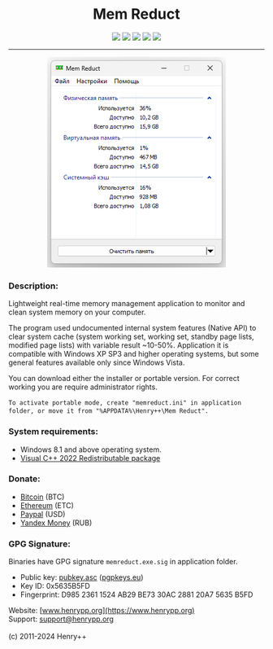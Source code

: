 <h1 align="center">Mem Reduct</h1>

<p align="center">
	<a href="https://github.com/henrypp/memreduct/releases"><img src="https://img.shields.io/github/v/release/henrypp/memreduct?style=flat-square&include_prereleases&label=version" /></a>
	<a href="https://github.com/henrypp/memreduct/releases"><img src="https://img.shields.io/github/downloads/henrypp/memreduct/total.svg?style=flat-square" /></a>
	<a href="https://github.com/henrypp/memreduct/issues"><img src="https://img.shields.io/github/issues-raw/henrypp/memreduct.svg?style=flat-square&label=issues" /></a>
	<a href="https://github.com/henrypp/memreduct/graphs/contributors"><img src="https://img.shields.io/github/contributors/henrypp/memreduct?style=flat-square" /></a>
	<a href="https://github.com/henrypp/memreduct/blob/master/LICENSE"><img src="https://img.shields.io/github/license/henrypp/memreduct?style=flat-square" /></a>
</p>

-------

<p align="center">
	<img src="/images/memreduct.png?cache" />
</p>

### Description:
Lightweight real-time memory management application to monitor
and clean system memory on your computer.

The program used undocumented internal system features (Native API) to clear
system cache (system working set, working set, standby page lists, modified page
lists) with variable result ~10-50%. Application it is compatible with Windows XP SP3 and
higher operating systems, but some general features available only since Windows Vista.

You can download either the installer or portable version. For correct working you are require administrator rights.

```
To activate portable mode, create "memreduct.ini" in application folder, or move it from "%APPDATA%\Henry++\Mem Reduct".
```

### System requirements:
- Windows 8.1 and above operating system.
- [Visual C++ 2022 Redistributable package](https://learn.microsoft.com/en-us/cpp/windows/latest-supported-vc-redist?view=msvc-170)

### Donate:
- [Bitcoin](https://www.blockchain.com/btc/address/1LrRTXPsvHcQWCNZotA9RcwjsGcRghG96c) (BTC)
- [Ethereum](https://www.blockchain.com/explorer/addresses/eth/0xe2C84A62eb2a4EF154b19bec0c1c106734B95960) (ETC)
- [Paypal](https://paypal.me/henrypp) (USD)
- [Yandex Money](https://yoomoney.ru/to/4100115776040583) (RUB)

### GPG Signature:
Binaries have GPG signature `memreduct.exe.sig` in application folder.

- Public key: [pubkey.asc](https://raw.githubusercontent.com/henrypp/builder/master/pubkey.asc) ([pgpkeys.eu](https://pgpkeys.eu/pks/lookup?op=index&fingerprint=on&search=0x5635B5FD))
- Key ID: 0x5635B5FD
- Fingerprint: D985 2361 1524 AB29 BE73 30AC 2881 20A7 5635 B5FD

Website: [www.henrypp.org](https://www.henrypp.org)<br />
Support: support@henrypp.org<br />
<br />
(c) 2011-2024 Henry++
